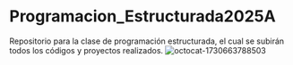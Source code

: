 # Programacion_Estructurada2025A
Repositorio para la clase de programación estructurada, el cual se subirán todos los códigos y proyectos realizados.
![octocat-1730663788503](https://github.com/user-attachments/assets/de577658-afb8-4a9b-9245-7cbb42560dab)